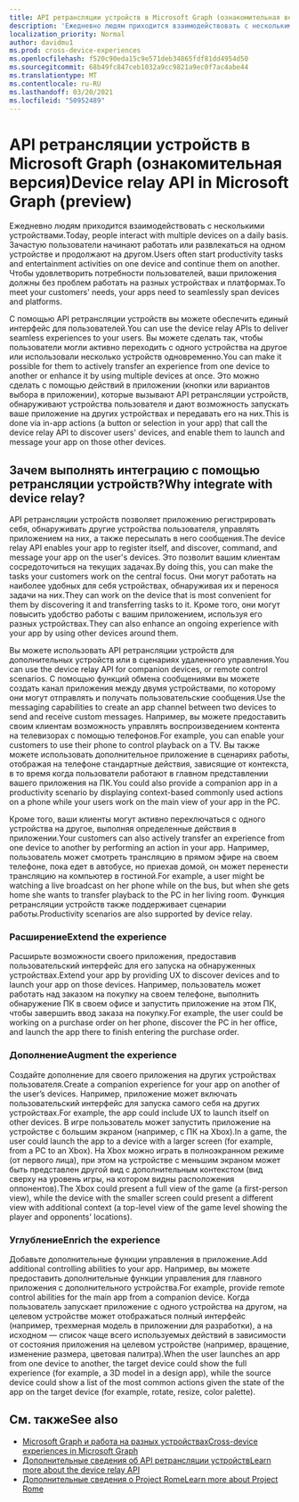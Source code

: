 ```yaml
---
title: API ретрансляции устройств в Microsoft Graph (ознакомительная версия)
description: 'Ежедневно людям приходится взаимодействовать с несколькими устройствами. Зачастую пользователи начинают работать или развлекаться на одном устройстве и продолжают на другом. Чтобы удовлетворить потребности пользователей, ваши приложения должны без проблем работать на разных устройствах и платформах. '
localization_priority: Normal
author: davidmu1
ms.prod: cross-device-experiences
ms.openlocfilehash: f520c90eda15c9e571deb34865fdf81dd4954d50
ms.sourcegitcommit: 68b49fc847ceb1032a9cc9821a9ec0f7ac4abe44
ms.translationtype: MT
ms.contentlocale: ru-RU
ms.lasthandoff: 03/20/2021
ms.locfileid: "50952489"
---
```

# <a name="device-relay-api-in-microsoft-graph-preview"></a><span data-ttu-id="c773c-105">API ретрансляции устройств в Microsoft Graph (ознакомительная версия)</span><span class="sxs-lookup"><span data-stu-id="c773c-105">Device relay API in Microsoft Graph (preview)</span></span>

<span data-ttu-id="c773c-106">Ежедневно людям приходится взаимодействовать с несколькими устройствами.</span><span class="sxs-lookup"><span data-stu-id="c773c-106">Today, people interact with multiple devices on a daily basis.</span></span> <span data-ttu-id="c773c-107">Зачастую пользователи начинают работать или развлекаться на одном устройстве и продолжают на другом.</span><span class="sxs-lookup"><span data-stu-id="c773c-107">Users often start productivity tasks and entertainment activities on one device and continue them on another.</span></span> <span data-ttu-id="c773c-108">Чтобы удовлетворить потребности пользователей, ваши приложения должны без проблем работать на разных устройствах и платформах.</span><span class="sxs-lookup"><span data-stu-id="c773c-108">To meet your customers' needs, your apps need to seamlessly span devices and platforms.</span></span> 

<span data-ttu-id="c773c-109">С помощью API ретрансляции устройств вы можете обеспечить единый интерфейс для пользователей.</span><span class="sxs-lookup"><span data-stu-id="c773c-109">You can use the device relay APIs to deliver seamless experiences to your users.</span></span> <span data-ttu-id="c773c-110">Вы можете сделать так, чтобы пользователи могли активно переходить с одного устройства на другое или использовали несколько устройств одновременно.</span><span class="sxs-lookup"><span data-stu-id="c773c-110">You can make it possible for them to actively transfer an experience from one device to another or enhance it by using multiple devices at once.</span></span> <span data-ttu-id="c773c-111">Это можно сделать с помощью действий в приложении (кнопки или вариантов выбора в приложении), которые вызывают API ретрансляции устройств, обнаруживают устройства пользователя и дают возможность запускать ваше приложение на других устройствах и передавать его на них.</span><span class="sxs-lookup"><span data-stu-id="c773c-111">This is done via in-app actions (a button or selection in your app) that call the device relay API to discover users' devices, and enable them to launch and message your app on those other devices.</span></span>

## <a name="why-integrate-with-device-relay"></a><span data-ttu-id="c773c-112">Зачем выполнять интеграцию с помощью ретрансляции устройств?</span><span class="sxs-lookup"><span data-stu-id="c773c-112">Why integrate with device relay?</span></span>

<span data-ttu-id="c773c-113">API ретрансляции устройств позволяет приложению регистрировать себя, обнаруживать другие устройства пользователя, управлять приложением на них, а также пересылать в него сообщения.</span><span class="sxs-lookup"><span data-stu-id="c773c-113">The device relay API enables your app to register itself, and discover, command, and message your app on the user's devices.</span></span> <span data-ttu-id="c773c-114">Это позволит вашим клиентам сосредоточиться на текущих задачах.</span><span class="sxs-lookup"><span data-stu-id="c773c-114">By doing this, you can make the tasks your customers work on the central focus.</span></span> <span data-ttu-id="c773c-115">Они могут работать на наиболее удобных для себя устройствах, обнаруживая их и перенося задачи на них.</span><span class="sxs-lookup"><span data-stu-id="c773c-115">They can work on the device that is most convenient for them by discovering it and transferring tasks to it.</span></span> <span data-ttu-id="c773c-116">Кроме того, они могут повысить удобство работы с вашим приложением, используя его разных устройствах.</span><span class="sxs-lookup"><span data-stu-id="c773c-116">They can also enhance an ongoing experience with your app by using other devices around them.</span></span>

<span data-ttu-id="c773c-117">Вы можете использовать API ретрансляции устройств для дополнительных устройств или в сценариях удаленного управления.</span><span class="sxs-lookup"><span data-stu-id="c773c-117">You can use the device relay API for companion devices, or remote control scenarios.</span></span> <span data-ttu-id="c773c-118">C помощью функций обмена сообщениями вы можете создать канал приложения между двумя устройствами, по которому они могут отправлять и получать пользовательские сообщения.</span><span class="sxs-lookup"><span data-stu-id="c773c-118">Use the messaging capabilities to create an app channel between two devices to send and receive custom messages.</span></span> <span data-ttu-id="c773c-119">Например, вы можете предоставить своим клиентам возможность управлять воспроизведением контента на телевизорах с помощью телефонов.</span><span class="sxs-lookup"><span data-stu-id="c773c-119">For example, you can enable your customers to use their phone to control playback on a TV.</span></span> <span data-ttu-id="c773c-120">Вы также можете использовать дополнительное приложение в сценариях работы, отображая на телефоне стандартные действия, зависящие от контекста, в то время когда пользователи работают в главном представлении вашего приложения на ПК.</span><span class="sxs-lookup"><span data-stu-id="c773c-120">You could also provide a companion app in a productivity scenario by displaying context-based commonly used actions on a phone while your users work on the main view of your app in the PC.</span></span>

<span data-ttu-id="c773c-121">Кроме того, ваши клиенты могут активно переключаться с одного устройства на другое, выполняя определенные действия в приложении.</span><span class="sxs-lookup"><span data-stu-id="c773c-121">Your customers can also actively transfer an experience from one device to another by performing an action in your app.</span></span> <span data-ttu-id="c773c-122">Например, пользователь может смотреть трансляцию в прямом эфире на своем телефоне, пока едет в автобусе, но приехав домой, он может перенести трансляцию на компьютер в гостиной.</span><span class="sxs-lookup"><span data-stu-id="c773c-122">For example, a user might be watching a live broadcast on her phone while on the bus, but when she gets home she wants to transfer playback to the PC in her living room.</span></span> <span data-ttu-id="c773c-123">Функция ретрансляции устройств также поддерживает сценарии работы.</span><span class="sxs-lookup"><span data-stu-id="c773c-123">Productivity scenarios are also supported by device relay.</span></span> 

### <a name="extend-the-experience"></a><span data-ttu-id="c773c-124">Расширение</span><span class="sxs-lookup"><span data-stu-id="c773c-124">Extend the experience</span></span>

<span data-ttu-id="c773c-125">Расширьте возможности своего приложения, предоставив пользовательский интерфейс для его запуска на обнаруженных устройствах.</span><span class="sxs-lookup"><span data-stu-id="c773c-125">Extend your app by providing UX to discover devices and to launch your app on those devices.</span></span> <span data-ttu-id="c773c-126">Например, пользователь может работать над заказом на покупку на своем телефоне, выполнить обнаружение ПК в своем офисе и запустить приложение на этом ПК, чтобы завершить ввод заказа на покупку.</span><span class="sxs-lookup"><span data-stu-id="c773c-126">For example, the user could be working on a purchase order on her phone, discover the PC in her office, and launch the app there to finish entering the purchase order.</span></span>  

### <a name="augment-the-experience"></a><span data-ttu-id="c773c-127">Дополнение</span><span class="sxs-lookup"><span data-stu-id="c773c-127">Augment the experience</span></span>

<span data-ttu-id="c773c-128">Создайте дополнение для своего приложения на других устройствах пользователя.</span><span class="sxs-lookup"><span data-stu-id="c773c-128">Create a companion experience for your app on another of the user’s devices.</span></span> <span data-ttu-id="c773c-129">Например, приложение может включать пользовательский интерфейс для запуска самого себя на других устройствах.</span><span class="sxs-lookup"><span data-stu-id="c773c-129">For example, the app could include UX to launch itself on other devices.</span></span> <span data-ttu-id="c773c-130">В игре пользователь может запустить приложение на устройстве с большим экраном (например, с ПК на Xbox).</span><span class="sxs-lookup"><span data-stu-id="c773c-130">In a game, the user could launch the app to a device with a larger screen (for example, from a PC to an Xbox).</span></span> <span data-ttu-id="c773c-131">На Xbox можно играть в полноэкранном режиме (от первого лица), при этом на устройстве с меньшим экраном может быть представлен другой вид с дополнительным контекстом (вид сверху на уровень игры, на котором видны расположения оппонентов).</span><span class="sxs-lookup"><span data-stu-id="c773c-131">The Xbox could present a full view of the game (a first-person view), while the device with the smaller screen could present a different view with additional context (a top-level view of the game level showing the player and opponents' locations).</span></span>  

### <a name="enrich-the-experience"></a><span data-ttu-id="c773c-132">Углубление</span><span class="sxs-lookup"><span data-stu-id="c773c-132">Enrich the experience</span></span>

<span data-ttu-id="c773c-133">Добавьте дополнительные функции управления в приложение.</span><span class="sxs-lookup"><span data-stu-id="c773c-133">Add additional controlling abilities to your app.</span></span> <span data-ttu-id="c773c-134">Например, вы можете предоставить дополнительные функции управления для главного приложения с дополнительного устройства.</span><span class="sxs-lookup"><span data-stu-id="c773c-134">For example, provide remote control abilities for the main app from a companion device.</span></span> <span data-ttu-id="c773c-135">Когда пользователь запускает приложение с одного устройства на другом, на целевом устройстве может отображаться полный интерфейс (например, трехмерная модель в приложении для разработки), а на исходном — список чаще всего используемых действий в зависимости от состояния приложения на целевом устройстве (например, вращение, изменение размера, цветовая палитра).</span><span class="sxs-lookup"><span data-stu-id="c773c-135">When the user launches an app from one device to another, the target device could show the full experience (for example, a 3D model in a design app), while the source device could show a list of the most common actions given the state of the app on the target device (for example, rotate, resize, color palette).</span></span>

## <a name="see-also"></a><span data-ttu-id="c773c-136">См. также</span><span class="sxs-lookup"><span data-stu-id="c773c-136">See also</span></span>

- [<span data-ttu-id="c773c-137">Microsoft Graph и работа на разных устройствах</span><span class="sxs-lookup"><span data-stu-id="c773c-137">Cross-device experiences in Microsoft Graph</span></span>](cross-device-concept-overview.md)
- [<span data-ttu-id="c773c-138">Дополнительные сведения об API ретрансляции устройств</span><span class="sxs-lookup"><span data-stu-id="c773c-138">Learn more about the device relay API</span></span>](/graph/api/resources/project-rome-overview?view=graph-rest-beta)
- [<span data-ttu-id="c773c-139">Дополнительные сведения о Project Rome</span><span class="sxs-lookup"><span data-stu-id="c773c-139">Learn more about Project Rome</span></span>](/windows/project-rome/)